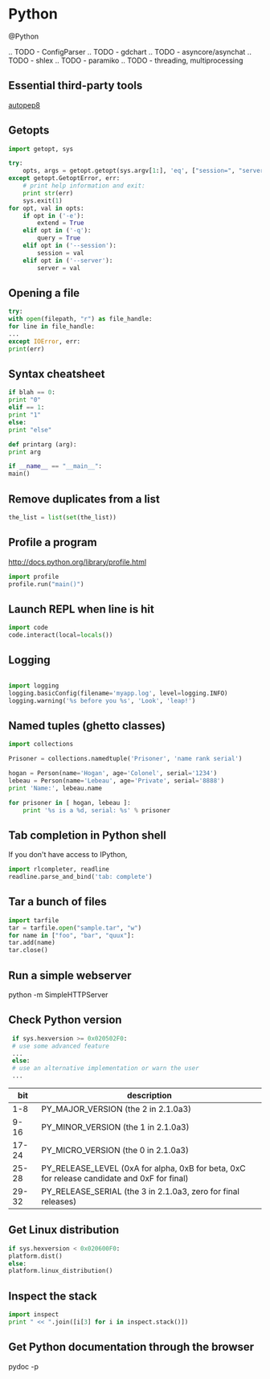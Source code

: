 # Python
@Python

.. TODO - ConfigParser
.. TODO - gdchart
.. TODO - asyncore/asynchat
.. TODO - shlex
.. TODO - paramiko
.. TODO - threading, multiprocessing

Essential third-party tools
---------------------------

[autopep8](http://pypi.python.org/pypi/autopep8)

Getopts
-------

```python
import getopt, sys

try:
    opts, args = getopt.getopt(sys.argv[1:], 'eq', ["session=", "server="])
except getopt.GetoptError, err:
    # print help information and exit:
    print str(err)
    sys.exit(1)
for opt, val in opts:
    if opt in ('-e'):
        extend = True
    elif opt in ('-q'):
        query = True
    elif opt in ('--session'):
        session = val
    elif opt in ('--server'):
        server = val
```

Opening a file
--------------

```python
try:
with open(filepath, "r") as file_handle:
for line in file_handle:
...
except IOError, err:
print(err)
```

Syntax cheatsheet
-----------------

```python
if blah == 0:
print "0"
elif == 1:
print "1"
else:
print "else"

def printarg (arg):
print arg

if __name__ == "__main__":
main()
```

Remove duplicates from a list
-----------------------------

```python
the_list = list(set(the_list))
```

Profile a program
-----------------

<http://docs.python.org/library/profile.html>

```python
import profile
profile.run("main()")
```

Launch REPL when line is hit
----------------------------

```python
import code
code.interact(local=locals())
```

Logging
-------

```python

import logging
logging.basicConfig(filename='myapp.log', level=logging.INFO)
logging.warning('%s before you %s', 'Look', 'leap!')
```

Named tuples (ghetto classes)
-----------------------------

```python
import collections

Prisoner = collections.namedtuple('Prisoner', 'name rank serial')

hogan = Person(name='Hogan', age='Colonel', serial='1234')
lebeau = Person(name='Lebeau', age='Private', serial='8888')
print 'Name:', lebeau.name

for prisoner in [ hogan, lebeau ]:
    print '%s is a %d, serial: %s' % prisoner
```

Tab completion in Python shell
------------------------------

If you don't have access to IPython,

```python
import rlcompleter, readline
readline.parse_and_bind('tab: complete')
```

Tar a bunch of files
--------------------


```python
import tarfile
tar = tarfile.open("sample.tar", "w")
for name in ["foo", "bar", "quux"]:
tar.add(name)
tar.close()
```

Run a simple webserver
----------------------




 python -m SimpleHTTPServer

Check Python version
--------------------

```python
 if sys.hexversion >= 0x020502F0:
 # use some advanced feature
 ...
 else:
 # use an alternative implementation or warn the user
 ...
```

| bit   | description                                                                                 |
|-------|---------------------------------------------------------------------------------------------|
| 1-8   | PY_MAJOR_VERSION (the 2 in 2.1.0a3)                                                         |
| 9-16  | PY_MINOR_VERSION (the 1 in 2.1.0a3)                                                         |
| 17-24 | PY_MICRO_VERSION (the 0 in 2.1.0a3)                                                         |
| 25-28 | PY_RELEASE_LEVEL (0xA for alpha, 0xB for beta, 0xC for release candidate and 0xF for final) |
| 29-32 | PY_RELEASE_SERIAL (the 3 in 2.1.0a3, zero for final releases)                               |


Get Linux distribution
----------------------

```python
if sys.hexversion < 0x020600F0:
platform.dist()
else:
platform.linux_distribution()
```

Inspect the stack
-----------------

```python
import inspect
print " << ".join([i[3] for i in inspect.stack()])
```

Get Python documentation through the browser
--------------------------------------------



 pydoc -p <port>

